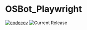 # OSBot_Playwright
[![codecov](https://codecov.io/gh/owasp-sbot/OSBot-Playwright/graph/badge.svg?token=PLCAZXK4IH)](https://codecov.io/gh/owasp-sbot/OSBot-Playwright)
![Current Release](https://img.shields.io/badge/release-v0.6.2-blue)